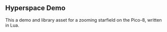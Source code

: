 Hyperspace Demo
---------------

This a demo and library asset for a zooming starfield on the Pico-8, written in Lua.

